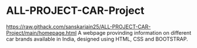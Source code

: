 # ALL-PROJECT-CAR-Project
 https://raw.githack.com/sanskarjain25/ALL-PROJECT-CAR-Project/main/homepage.html
 A webpage provinding information on different car brands available in India, designed using HTML, CSS and BOOTSTRAP.
